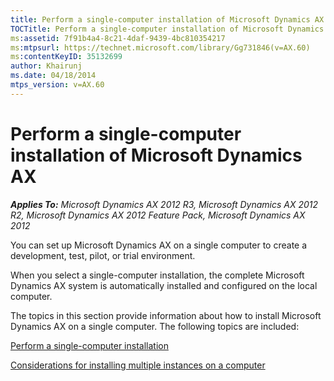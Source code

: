 ```yaml
---
title: Perform a single-computer installation of Microsoft Dynamics AX
TOCTitle: Perform a single-computer installation of Microsoft Dynamics AX
ms:assetid: 7f91b4a4-8c21-4daf-9439-4bc810354217
ms:mtpsurl: https://technet.microsoft.com/library/Gg731846(v=AX.60)
ms:contentKeyID: 35132699
author: Khairunj
ms.date: 04/18/2014
mtps_version: v=AX.60
---
```


# Perform a single-computer installation of Microsoft Dynamics AX 


_**Applies To:** Microsoft Dynamics AX 2012 R3, Microsoft Dynamics AX 2012 R2, Microsoft Dynamics AX 2012 Feature Pack, Microsoft Dynamics AX 2012_

You can set up Microsoft Dynamics AX on a single computer to create a development, test, pilot, or trial environment.

When you select a single-computer installation, the complete Microsoft Dynamics AX system is automatically installed and configured on the local computer.

The topics in this section provide information about how to install Microsoft Dynamics AX on a single computer. The following topics are included:

[Perform a single-computer installation](perform-a-single-computer-installation.md)

[Considerations for installing multiple instances on a computer](considerations-for-installing-multiple-instances-on-a-computer.md)

  


